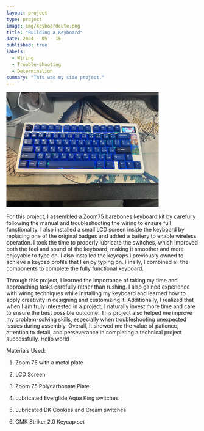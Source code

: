 ```yaml
---
layout: project
type: project
image: img/keyboardcute.png
title: "Building a Keyboard"
date: 2024 - 05 - 15
published: true
labels:
  - Wiring
  - Trouble-Shooting
  - Determination
summary: "This was my side project."
---
```


<div class="text-center p-4">
  <img width="400px" src="../img/myboard.jpg" class="img-thumbnail" >
</div>

For this project, I assembled a Zoom75 barebones keyboard kit by carefully following the manual and troubleshooting the wiring to ensure full functionality. I also installed a small LCD screen inside the keyboard by replacing one of the original badges and added a battery to enable wireless operation. I took the time to properly lubricate the switches, which improved both the feel and sound of the keyboard, making it smoother and more enjoyable to type on. I also installed the keycaps I previously owned to achieve a keycap profile that I enjoy typing on. Finally, I combined all the components to complete the fully functional keyboard.

Through this project, I learned the importance of taking my time and approaching tasks carefully rather than rushing. I also gained experience with wiring techniques while installing my keyboard and learned how to apply creativity in designing and customizing it. Additionally, I realized that when I am truly interested in a project, I naturally invest more time and care to ensure the best possible outcome. This project also helped me improve my problem-solving skills, especially when troubleshooting unexpected issues during assembly. Overall, it showed me the value of patience, attention to detail, and perseverance in completing a technical project successfully. Hello world

Materials Used:

1) Zoom 75 with a metal plate
  
2) LCD Screen

3) Zoom 75 Polycarbonate Plate

4) Lubricated Everglide Aqua King switches
   
5) Lubricated DK Cookies and Cream switches
    
6) GMK Striker 2.0 Keycap set
